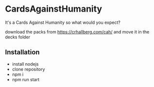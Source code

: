 # CardsAgainstHumanity
It's a Cards Against Humanity so what would you expect?

download the packs from https://crhallberg.com/cah/ and move it in the decks folder

## Installation
- install nodejs
- clone repository
- npm i
- npm run start
